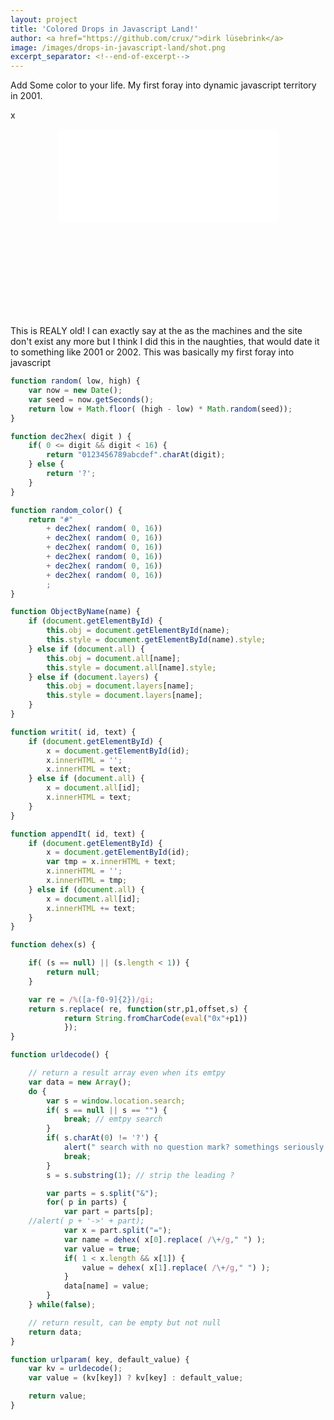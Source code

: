 ```yaml
---
layout: project
title: 'Colored Drops in Javascript Land!'
author: <a href="https://github.com/crux/">dirk lüsebrink</a>
image: /images/drops-in-javascript-land/shot.png
excerpt_separator: <!--end-of-excerpt-->
---
```

Add Some color to your life. My first foray into dynamic javascript territory in 2001.

x
<div id=".if" style="height: 300px; bgcolor: green"> 
<iframe style="display: block; margin: auto; width: 70%" src="/drops/" frameborder="0" allowfullscreen></iframe>
</div>

<script>
window.onresize = function(e) { 
var i = document.querySelector("iframe"); 
i.style.hight = i.offsetWidth;
console.log(i.style.heigth)
}
//fitvids({ players: 'iframe[src*="/drops/"]' })
</script>

<!--end-of-excerpt-->
This is REALY old! I can exactly say at the as the machines and the site don't exist any more but I think I did this in the naughties, that would date it to something like 2001 or 2002. This was basically my first foray into javascript


```js
function random( low, high) {
    var now = new Date();
    var seed = now.getSeconds();
    return low + Math.floor( (high - low) * Math.random(seed));
}

function dec2hex( digit ) {
    if( 0 <= digit && digit < 16) {
        return "0123456789abcdef".charAt(digit);
    } else {
        return '?';
    }
}

function random_color() {
    return "#" 
        + dec2hex( random( 0, 16))
        + dec2hex( random( 0, 16))
        + dec2hex( random( 0, 16))
        + dec2hex( random( 0, 16))
        + dec2hex( random( 0, 16))
        + dec2hex( random( 0, 16))
        ;
}

function ObjectByName(name) {
    if (document.getElementById) {
        this.obj = document.getElementById(name);
        this.style = document.getElementById(name).style;
    } else if (document.all) {
        this.obj = document.all[name];
        this.style = document.all[name].style;
    } else if (document.layers) {
        this.obj = document.layers[name];
        this.style = document.layers[name];
    }
}

function writit( id, text) {
    if (document.getElementById) {
        x = document.getElementById(id);
        x.innerHTML = '';
        x.innerHTML = text;
    } else if (document.all) {
        x = document.all[id];
        x.innerHTML = text;
    }
}

function appendIt( id, text) {
    if (document.getElementById) {
        x = document.getElementById(id);
        var tmp = x.innerHTML + text;
        x.innerHTML = '';
        x.innerHTML = tmp;
    } else if (document.all) {
        x = document.all[id];
        x.innerHTML += text;
    }
}

function dehex(s) { 

    if( (s == null) || (s.length < 1)) {
        return null;
    }

    var re = /%([a-f0-9]{2})/gi; 
    return s.replace( re, function(str,p1,offset,s) { 
            return String.fromCharCode(eval("0x"+p1)) 
            }); 
} 

function urldecode() {

    // return a result array even when its emtpy
    var data = new Array();
    do {
        var s = window.location.search;
        if( s == null || s == "") {
            break; // emtpy search 
        }
        if( s.charAt(0) != '?') {
            alert(" search with no question mark? somethings seriously wrong here");
            break;
        }
        s = s.substring(1); // strip the leading ?

        var parts = s.split("&");
        for( p in parts) { 
            var part = parts[p];
    //alert( p + '->' + part);
            var x = part.split("=");
            var name = dehex( x[0].replace( /\+/g," ") );
            var value = true;
            if( 1 < x.length && x[1]) {
                value = dehex( x[1].replace( /\+/g," ") );
            }
            data[name] = value;
        } 
    } while(false);

    // return result, can be empty but not null
    return data;
}

function urlparam( key, default_value) {
    var kv = urldecode();
    var value = (kv[key]) ? kv[key] : default_value;

    return value;
}
```
